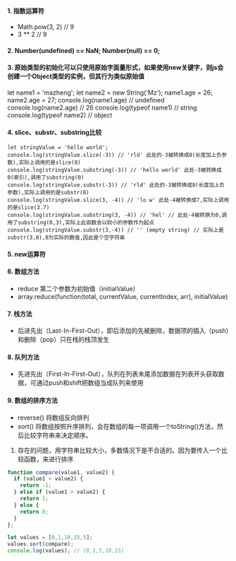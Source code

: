 #### 1. 指数运算符
- Math.pow(3, 2) // 9
- 3 ** 2 // 9
#### 2. Number(undefined) == NaN; Number(null) == 0;
#### 3. 原始类型的初始化可以只使用原始字面量形式，如果使用new关键字，则js会创建一个Object类型的实例，但其行为类似原始值
let name1 = 'mazheng';
let name2 = new String('Mz');
name1.age = 26; 
name2.age = 27;
console.log(name1.age) // undefined
console.log(name2.age) // 26
console.log(typeof name1) // string
console.log(typeof name2) // object

#### 4. slice、substr、substring比较
```javescript
let stringValue = 'hello world';
console.log(stringValue.slice(-3)) // 'rld' 此处的-3被转换成8(长度加上负参数),实际上调用的是slice(8)
console.log(stringValue.substring(-3)) // 'hello world' 此处-3被转换成0(索引),调用了substring(0)
console.log(stringValue.substr(-3)) // 'rld' 此处的-3被转换成8(长度加上负参数),实际上调用的是substr(8)
console.log(stringValue.slice(3, -4)) // 'lo w' 此处-4被转换成7,实际上调用的是slice(3.7)
console.log(stringValue.substring(3, -4)) // 'hel' // 此处-4被转换为0,调用了substring(0,3),实际上此函数会以较小的参数作为起点
console.log(stringValue.substr(3,-4)) // '' (empty string) // 实际上是substr(3,0),0为实际的数值,因此是个空字符串
```

#### 5. new运算符

#### 6. 数组方法
- reduce 第二个参数为初始值（initialValue）
- array.reduce(function(total, currentValue, currentIndex, arr), initialValue)

#### 7. 栈方法
- 后进先出（Last-In-First-Out），即后添加的先被删除，数据项的插入（push）和删除（pop）只在栈的栈顶发生

#### 8. 队列方法
- 先进先出（First-In-First-Out），队列在列表末尾添加数据在列表开头获取数据，可通过push和shift把数组当成队列来使用

#### 9. 数组的排序方法
- reverse() 将数组反向排列
- sort() 将数组按照升序排列，会在数组的每一项调用一个toString()方法，然后比较字符串来决定顺序。
1. 存在的问题，用字符串比较大小，多数情况下是不合适的。因为要传入一个比较函数，来进行排序
```js
function compare(value1, value2) {
  if (value1 < value2) {
    return -1;
  } else if (value1 > value2) {
    return 1;
  } else {
    return 0;
  }
};

let values = [0,1,10,15,5];
values.sort(compare);
console.log(values); // [0,1,5,10,15] 
```